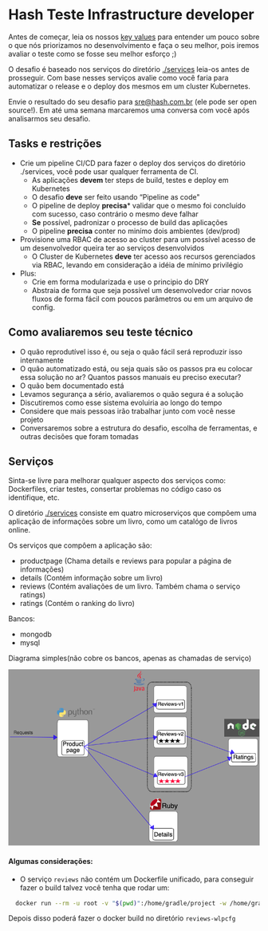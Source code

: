 # Hash Teste Infrastructure developer

Antes de começar, leia os nossos [key values](https://www.keyvalues.com/hash) para entender um pouco sobre o que nós priorizamos no desenvolvimento e faça o seu melhor, pois iremos avaliar o teste como se fosse seu melhor esforço ;)


O desafio é baseado nos serviços do diretório [./services](./services) leia-os antes de prosseguir.
Com base nesses serviços avalie como você faria para automatizar o release e o deploy dos mesmos em um cluster Kubernetes.

Envie o resultado do seu desafio para sre@hash.com.br (ele pode ser open source!). Em até uma semana marcaremos uma conversa com você após analisarmos seu desafio.

## Tasks e restrições

* Crie um pipeline CI/CD para fazer o deploy dos serviços do diretório ./services, você pode usar qualquer ferramenta de CI.
    * As aplicações **devem** ter steps de build, testes e deploy em Kubernetes
    * O desafio **deve** ser feito usando “Pipeline as code"
    * O pipeline de deploy **precisa*** validar que o mesmo foi concluído com sucesso, caso contrário o mesmo deve falhar
    * **Se** possível, padronizar o processo de build das aplicações
    * O pipeline **precisa** conter no minímo dois ambientes (dev/prod)
* Provisione uma RBAC de acesso ao cluster para um possível acesso de um desenvolvedor queira ter ao serviços desenvolvidos
    * O Cluster de Kubernetes **deve** ter acesso aos recursos gerenciados via RBAC, levando em consideração a idéia de mínimo privilégio
* Plus:
    * Crie em forma modularizada e use o principio do DRY
    * Abstraia de forma que seja possível um desenvolvedor criar novos fluxos de forma fácil com poucos parâmetros ou em um arquivo de config.

## Como avaliaremos seu teste técnico

* O quão reprodutível isso é, ou seja o quão fácil será reproduzir isso internamente
* O quão automatizado está, ou seja quais são os passos pra eu colocar essa solução no ar? Quantos passos manuais eu preciso executar?
* O quão bem documentado está
* Levamos segurança a sério, avaliaremos o quão segura é a solução
* Discutiremos como esse sistema evoluiria ao longo do tempo
* Considere que mais pessoas irão trabalhar junto com você nesse projeto
* Conversaremos sobre a estrutura do desafio, escolha de ferramentas, e outras decisões que foram tomadas


## Serviços

Sinta-se livre para melhorar qualquer aspecto dos serviços como: Dockerfiles, criar testes, consertar problemas no código caso os identifique, etc.

O diretório [./services](./services) consiste em quatro microserviços que compôem uma aplicação de informações sobre um livro, como um catalógo de livros online.

Os serviços que compôem a aplicação são:
- productpage (Chama details e reviews para popular a página de informações)
- details (Contém informação sobre um livro)
- reviews (Contém avaliações de um livro. Também chama o serviço ratings)
- ratings (Contém o ranking do livro)

Bancos:
- mongodb
- mysql


Diagrama simples(não cobre os bancos, apenas as chamadas de serviço)

![Diagrama](./images/bookinfo.png)


#### Algumas considerações:

- O serviço `reviews` não contém um Dockerfile unificado, para conseguir fazer o build talvez você tenha que rodar um:

```bash
  docker run --rm -u root -v "$(pwd)":/home/gradle/project -w /home/gradle/project gradle:4.8.1 gradle clean build
```

Depois disso poderá fazer o docker build no diretório `reviews-wlpcfg`
